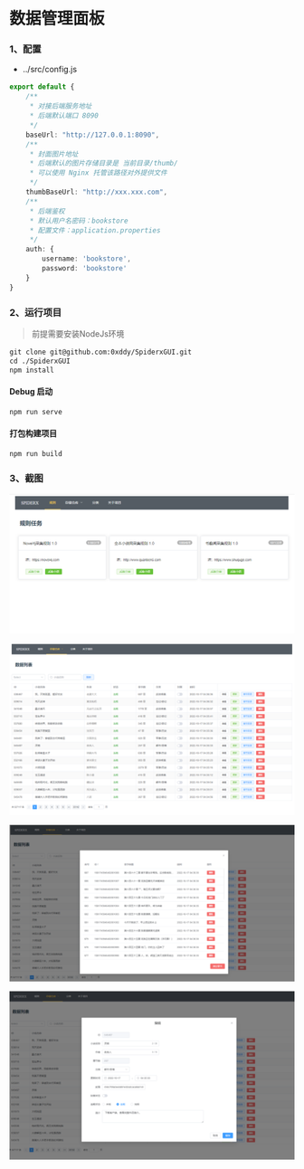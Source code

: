 # 数据管理面板

### 1、配置

- ../src/config.js
```ts
export default {
    /**
     * 对接后端服务地址
     * 后端默认端口 8090
     */
    baseUrl: "http://127.0.0.1:8090",
    /**
     * 封面图片地址
     * 后端默认的图片存储目录是 当前目录/thumb/
     * 可以使用 Nginx 托管该路径对外提供文件
     */
    thumbBaseUrl: "http://xxx.xxx.com",
    /**
     * 后端鉴权
     * 默认用户名密码：bookstore
     * 配置文件：application.properties
     */
    auth: {
        username: 'bookstore',
        password: 'bookstore'
    }
}
```

### 2、运行项目

> 前提需要安装NodeJs环境

```shell
git clone git@github.com:0xddy/SpiderxGUI.git
cd ./SpiderxGUI
npm install
```

#### Debug 启动
```
npm run serve
```

#### 打包构建项目
```shell
npm run build
```

### 3、截图

![](https://github.com/0xddy/SpiderxGUI/blob/master/screenshot/QQ截图20221019150345.png)

![](https://github.com/0xddy/SpiderxGUI/blob/master/screenshot/QQ截图20221019150433.png)

![](https://github.com/0xddy/SpiderxGUI/blob/master/screenshot/QQ截图20221019150514.png)

![](https://github.com/0xddy/SpiderxGUI/blob/master/screenshot/QQ截图20221019150535.png)
